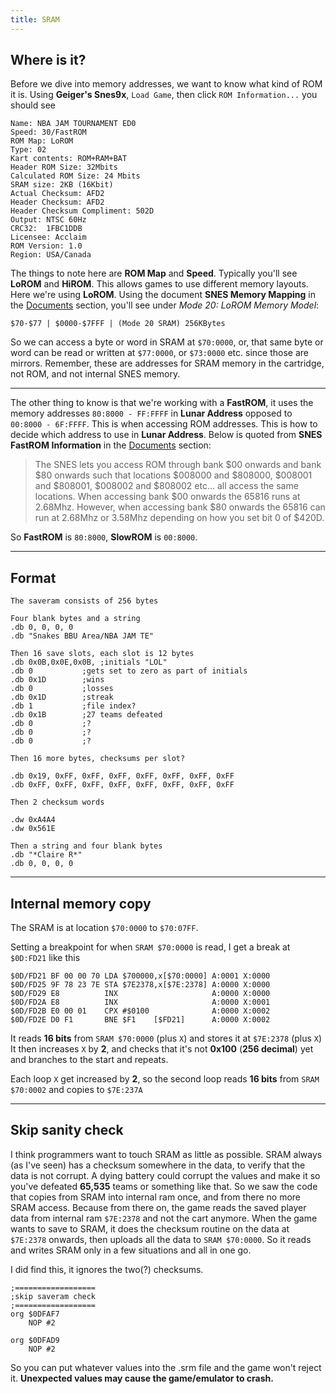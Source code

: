 ```yaml
---
title: SRAM
---
```


## Where is it?
Before we dive into memory addresses, we want to know what kind of ROM it is. Using **Geiger's Snes9x**, `Load Game`, then click `ROM Information...` you should see
```
Name: NBA JAM TOURNAMENT ED0
Speed: 30/FastROM
ROM Map: LoROM
Type: 02
Kart contents: ROM+RAM+BAT
Header ROM Size: 32Mbits
Calculated ROM Size: 24 Mbits
SRAM size: 2KB (16Kbit)
Actual Checksum: AFD2
Header Checksum: AFD2
Header Checksum Compliment: 502D
Output: NTSC 60Hz
CRC32:	1FBC1DDB
Licensee: Acclaim
ROM Version: 1.0
Region: USA/Canada
```

The things to note here are **ROM Map** and **Speed**. Typically you'll see **LoROM** and **HiROM**. This allows games to use different memory layouts. Here we're using **LoROM**. Using the document **SNES Memory Mapping** in the [Documents](tools_docs_links.html#documents) section, you'll see under *Mode 20: LoROM Memory Model*:

```
$70-$77 | $0000-$7FFF | (Mode 20 SRAM) 256KBytes
```

So we can access a byte or word in SRAM at `$70:0000`, or, that same byte or word can be read or written at `$77:0000`, or `$73:0000` etc. since those are mirrors. Remember, these are addresses for SRAM memory in the cartridge, not ROM, and not internal SNES memory.

---

The other thing to know is that we're working with a **FastROM**, it uses the memory addresses `80:8000 - FF:FFFF` in **Lunar Address** opposed to `00:8000 - 6F:FFFF`. This is when accessing ROM addresses. This is how to decide which address to use in **Lunar Address**. Below is quoted from **SNES FastROM Information** in the [Documents](tools_docs_links.html#documents) section:

> The SNES lets you access ROM through bank $00 onwards and bank $80 onwards such that locations $008000 and $808000, $008001 and $808001, $008002 and $808002 etc... all access the same locations. When accessing bank $00 onwards the 65816 runs at 2.68Mhz. However, when accessing bank $80 onwards the 65816 can run at 2.68Mhz or 3.58Mhz depending on how you set bit 0 of $420D.

So **FastROM** is `80:8000`, **SlowROM** is `00:8000`.

---

## Format
```
The saveram consists of 256 bytes

Four blank bytes and a string
.db 0, 0, 0, 0
.db "Snakes BBU Area/NBA JAM TE"

Then 16 save slots, each slot is 12 bytes
.db 0x0B,0x0E,0x0B,	;initials "LOL"
.db 0			;gets set to zero as part of initials
.db 0x1D		;wins
.db 0			;losses
.db 0x1D		;streak
.db 1			;file index?
.db 0x1B		;27 teams defeated
.db 0			;?
.db 0			;?
.db 0			;?

Then 16 more bytes, checksums per slot?

.db 0x19, 0xFF, 0xFF, 0xFF, 0xFF, 0xFF, 0xFF, 0xFF
.db 0xFF, 0xFF, 0xFF, 0xFF, 0xFF, 0xFF, 0xFF, 0xFF

Then 2 checksum words

.dw 0xA4A4
.dw 0x561E

Then a string and four blank bytes
.db "*Claire R*"
.db 0, 0, 0, 0
```

---

## Internal memory copy
The SRAM is at location `$70:0000` to `$70:07FF`.

Setting a breakpoint for when `SRAM $70:0000` is read, I get a break at `$0D:FD21` like this

```
$0D/FD21 BF 00 00 70 LDA $700000,x[$70:0000] A:0001 X:0000
$0D/FD25 9F 78 23 7E STA $7E2378,x[$7E:2378] A:0000 X:0000
$0D/FD29 E8          INX                     A:0000 X:0000
$0D/FD2A E8          INX                     A:0000 X:0001
$0D/FD2B E0 00 01    CPX #$0100              A:0000 X:0002
$0D/FD2E D0 F1       BNE $F1    [$FD21]      A:0000 X:0002
```

It reads **16 bits** from `SRAM $70:0000` (plus `X`) and stores it at `$7E:2378` (plus `X`)
It then increases `X` by **2**, and checks that it's not **0x100** (**256 decimal**) yet
and branches to the start and repeats.

Each loop `X` get increased by **2**, so the second loop reads **16 bits** from `SRAM $70:0002` and copies to `$7E:237A`

---

## Skip sanity check
I think programmers want to touch SRAM as little as possible. SRAM always (as I've seen) has a checksum somewhere in the data, to verify that the data is not corrupt. A dying battery could corrupt the values and make it so you've defeated **65,535** teams or something like that. So we saw the code that copies from SRAM into internal ram once, and from there no more SRAM access. Because from there on, the game reads the saved player data from internal ram `$7E:2378` and not the cart anymore. When the game wants to save to SRAM, it does the checksum routine on the data at `$7E:2378` onwards, then uploads all the data to `SRAM $70:0000`. So it reads and writes SRAM only in a few situations and all in one go.

I did find this, it ignores the two(?) checksums.

```
;==================
;skip saveram check
;==================
org $0DFAF7
	NOP #2

org $0DFAD9
	NOP #2
```

So you can put whatever values into the .srm file and the game won't reject it. **Unexpected values may cause the game/emulator to crash.**
